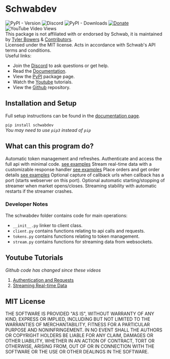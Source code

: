# Schwabdev
![PyPI - Version](https://img.shields.io/pypi/v/schwabdev) ![Discord](https://img.shields.io/discord/1076596998150561873?logo=discord) ![PyPI - Downloads](https://img.shields.io/pypi/dm/schwabdev) [![Donate](https://img.shields.io/badge/Donate-PayPal-green.svg)](https://www.paypal.com/donate/?business=8VDFKHMBFSC2Q&no_recurring=0&currency_code=USD) ![YouTube Video Views](https://img.shields.io/youtube/views/kHbom0KIJwc?style=flat&logo=youtube)  
This package is not affiliated with or endorsed by Schwab, it is maintained by [Tyler Bowers](https://github.com/tylerebowers) & [Contributors](https://github.com/tylerebowers/Schwabdev/graphs/contributors).   
Licensed under the MIT license. Acts in accordance with Schwab's API terms and conditions.  
Useful links:
* Join the [Discord](https://discord.gg/m7SSjr9rs9) to ask questions or get help.
* Read the [Documentation](https://tylerebowers.github.io/Schwabdev/).
* View the [PyPI](https://pypi.org/project/schwabdev/) package page.
* Watch the [Youtube](https://youtube.com/playlist?list=PLs4JLWxBQIxpbvCj__DjAc0RRTlBz-TR8) tutorials.
* View the [Github](https://github.com/tylerebowers/Schwab-API-Python) repository.

## Installation and Setup
Full setup instructions can be found in the [documentation page](https://tylerebowers.github.io/Schwabdev/?source=pages%2Fquickstart.html).  

`pip install schwabdev`  
*You may need to use `pip3` instead of `pip`*  



## What can this program do?
Automatic token management and refreshes.
Authenticate and access the full api with minimal code. [see examples](https://github.com/tylerebowers/Schwabdev/blob/main/examples/api_demo.py)
Stream real-time data with a customizable response handler [see examples](https://github.com/tylerebowers/Schwabdev/blob/main/examples/stream_demo.py)
Place orders and get order details [see examples](https://tylerebowers.github.io/Schwabdev/?source=pages%2Forders.html)
Optional capture of callback urls when callback has a port (starts webserver on this port).
Optional automatic starting/stopping of streamer when market opens/closes.
Streaming stability with automatic restarts if the streamer crashes.

### Developer Notes
The schwabdev folder contains code for main operations:   
 - `__init__.py` linker to client class.
 - `client.py` contains functions relating to api calls and requests.
 - `tokens.py` contains functions relating to token management.
 - `stream.py` contains functions for streaming data from websockets.

## Youtube Tutorials
*Github code has changed since these videos*
1. [Authentication and Requests](https://www.youtube.com/watch?v=kHbom0KIJwc&ab_channel=TylerBowers) 
2. [Streaming Real-time Data](https://www.youtube.com/watch?v=t7F2dUecgWc&list=PLs4JLWxBQIxpbvCj__DjAc0RRTlBz-TR8&index=2&ab_channel=TylerBowers) 

## MIT License

THE SOFTWARE IS PROVIDED "AS IS", WITHOUT WARRANTY OF ANY KIND, EXPRESS OR
IMPLIED, INCLUDING BUT NOT LIMITED TO THE WARRANTIES OF MERCHANTABILITY,
FITNESS FOR A PARTICULAR PURPOSE AND NONINFRINGEMENT. IN NO EVENT SHALL THE
AUTHORS OR COPYRIGHT HOLDERS BE LIABLE FOR ANY CLAIM, DAMAGES OR OTHER
LIABILITY, WHETHER IN AN ACTION OF CONTRACT, TORT OR OTHERWISE, ARISING FROM,
OUT OF OR IN CONNECTION WITH THE SOFTWARE OR THE USE OR OTHER DEALINGS IN THE
SOFTWARE.
